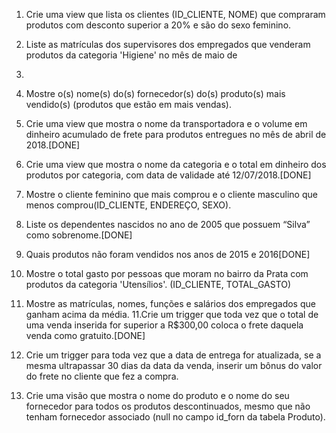 1. Crie uma view que lista os clientes (ID_CLIENTE, NOME) que
compraram produtos com desconto superior a 20% e são do
sexo feminino.

2. Liste as matrículas dos supervisores dos empregados que
venderam produtos da categoria 'Higiene' no mês de maio de
2018.

3. Mostre o(s) nome(s) do(s) fornecedor(s) do(s) produto(s) mais
vendido(s) (produtos que estão em mais vendas).

4. Crie uma view que mostra o nome da transportadora e o volume
em dinheiro acumulado de frete para produtos entregues no
mês de abril de 2018.[DONE]


5. Crie uma view que mostra o nome da categoria e o total em
dinheiro dos produtos por categoria, com data de validade até
12/07/2018.[DONE]

6. Mostre o cliente feminino que mais comprou e o cliente
masculino que menos comprou(ID_CLIENTE, ENDEREÇO,
SEXO).


7. Liste os dependentes nascidos no ano de 2005 que possuem
“Silva” como sobrenome.[DONE]

8. Quais produtos não foram vendidos nos anos de 2015 e 2016[DONE]

9. Mostre o total gasto por pessoas que moram no bairro da Prata
com produtos da categoria 'Utensílios'. (ID_CLIENTE,
TOTAL_GASTO)

10. Mostre as matrículas, nomes, funções e salários dos
empregados que ganham acima da média.
11.Crie um trigger que toda vez que o total de uma venda inserida
for superior a R$300,00 coloca o frete daquela venda como
gratuito.[DONE]

12. Crie um trigger para toda vez que a data de entrega for
atualizada, se a mesma ultrapassar 30 dias da data da venda,
inserir um bônus do valor do frete no cliente que fez a compra.

13. Crie uma visão que mostra o nome do produto e o nome do seu
fornecedor para todos os produtos descontinuados, mesmo que
não tenham fornecedor associado (null no campo id_forn da
tabela Produto).

